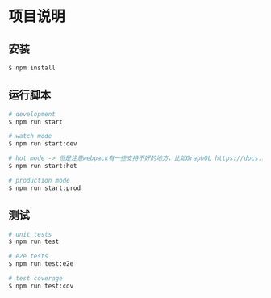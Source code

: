 # 项目说明

## 安装

```bash
$ npm install
```

## 运行脚本

```bash
# development
$ npm run start

# watch mode
$ npm run start:dev

# hot mode -> 但是注意webpack有一些支持不好的地方，比如GraphQL https://docs.nestjs.cn/6/recipes?id=%e7%83%ad%e9%87%8d%e8%bd%bd%ef%bc%88webpack%ef%bc%89
$ npm run start:hot

# production mode
$ npm run start:prod
```

## 测试

```bash
# unit tests
$ npm run test

# e2e tests
$ npm run test:e2e

# test coverage
$ npm run test:cov
```

